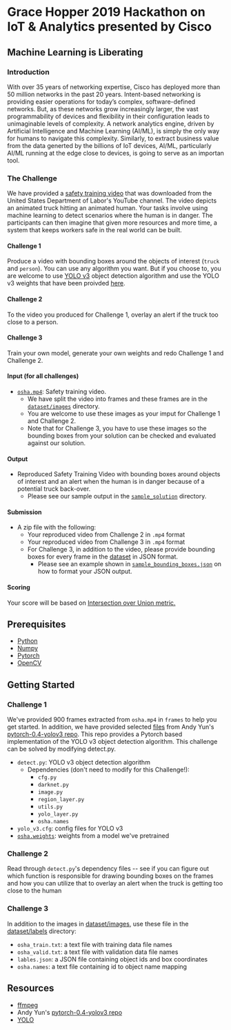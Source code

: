 # Grace Hopper 2019 Hackathon on IoT & Analytics presented by Cisco #

## Machine Learning is Liberating ##

### Introduction ###
With over 35 years of networking expertise, Cisco has deployed more than 50 million networks in the past 20 years. Intent-based networking is providing easier operations for today’s complex, software-defined networks. But, as these networks grow increasingly larger, the vast programmability of devices and flexibility in their configuration leads to unimaginable levels of complexity. A network analytics engine, driven by Artificial Intelligence and Machine Learning (AI/ML), is simply the only way for humans to navigate this complexity. Similarly, to extract business value from the data generted by the billions of IoT devices, AI/ML, particularly AI/ML running at the edge close to devices, is going to serve as an importan tool.

### The Challenge ###
We have provided a [safety training video](https://www.youtube.com/watch?v=_o0T9G40Ehc) that was downloaded from the United States Department of Labor's YouTube channel. The video depicts an animated truck hitting an animated human. Your tasks involve using machine learning to detect scenarios where the human is in danger. The participants can then imagine that given more resources and more time, a system that keeps workers safe in the real world can be built.

#### Challenge 1 ####
Produce a video with bounding boxes around the objects of interest (`truck` and `person`). You can use any algorithm you want. But if you choose to, you are welcome to use [YOLO v3](https://pjreddie.com/darknet/yolo/) object detection algorithm and use the YOLO v3 weights that have been proivded [here](https://www.dropbox.com/s/b1x09r9hp9z7kap/osha.weights?dl=0).

#### Challenge 2 ####
To the video you produced for Challenge 1, overlay an alert if the truck too close to a person.

#### Challenge 3 ####
Train your own model, generate your own weights and redo Challenge 1 and Challenge 2.

#### Input (for all challenges) ####
* [`osha.mp4`](https://github.com/mnemonist/cisco-ghc-hackathon/tree/master/Problem4/dataset/video): Safety training video.
  * We have split the video into frames and these frames are in the [`dataset/images`](https://github.com/mnemonist/cisco-ghc-hackathon/tree/master/Problem4/dataset/images) directory.
  * You are welcome to use these images as your imput for Challenge 1 and Challenge 2.
  * Note that for Challenge 3, you have to use these images so the bounding boxes from your solution can be checked and evaluated against our solution.

#### Output ####
* Reproduced Safety Training Video with bounding boxes around objects of interest and an alert when the human is in danger because of a potential truck back-over.
  * Please see our sample output in the [`sample_solution`](https://github.com/mnemonist/cisco-ghc-hackathon/tree/master/Problem4/sample_solution) directory.

#### Submission ####
* A zip file with the following:
  * Your reproduced video from Challenge 2 in `.mp4` format
  * Your reproduced video from Challenge 3 in `.mp4` format 
  * For Challenge 3, in addition to the video, please provide bounding boxes for every frame in the [dataset](https://github.com/mnemonist/cisco-ghc-hackathon/tree/master/Problem4/dataset/images) in JSON format.
    * Please see an example shown in [`sample_bounding_boxes.json`](https://github.com/mnemonist/cisco-ghc-hackathon/blob/master/Problem4/sample_solution/sample_bounding_boxes.json) on how to format your JSON output.

#### Scoring ####
Your score will be based on [Intersection over Union metric.](https://www.pyimagesearch.com/2016/11/07/intersection-over-union-iou-for-object-detection/)

## Prerequisites ##
* [Python](https://www.python.org/downloads/)
* [Numpy](https://scipy.org/install.html)
* [Pytorch](https://pytorch.org/get-started/locally/)
* [OpenCV](https://pypi.org/project/opencv-python/)

## Getting Started ##

### Challenge 1 ###

We've provided 900 frames extracted from `osha.mp4` in `frames` to help you get started. In addition, we have provided selected [files](https://github.com/mnemonist/cisco-ghc-hackathon/tree/master/Problem4/challenge1and2) from Andy Yun's [pytorch-0.4-yolov3 repo](https://github.com/andy-yun/pytorch-0.4-yolov3). This repo provides a Pytorch based implementation of the YOLO v3 object detection algorithm. This challenge can be solved by modifying detect.py.
* `detect.py`: YOLO v3 object detection algorithm
	* Dependencies (don't need to modify for this Challenge!):
		* `cfg.py`
		* `darknet.py`
		* `image.py`
		* `region_layer.py`
		* `utils.py`
		* `yolo_layer.py`
		* `osha.names`
* `yolo_v3.cfg`: config files for YOLO v3
* [`osha.weights`](https://www.dropbox.com/s/b1x09r9hp9z7kap/osha.weights?dl=0): weights from a model we've pretrained

### Challenge 2 ###

Read through `detect.py`'s dependency files -- see if you can figure out which function is responsible for drawing bounding boxes on the frames and how you can utilize that to overlay an alert when the truck is getting too close to the human

### Challenge 3 ###

In addition to the images in [dataset/images](https://github.com/mnemonist/cisco-ghc-hackathon/tree/master/Problem4/dataset/images), use these file in the [dataset/labels](https://github.com/mnemonist/cisco-ghc-hackathon/tree/master/Problem4/dataset/labels) directory:
* `osha_train.txt`: a text file with training data file names
* `osha_valid.txt`: a text file with validation data file names
* `lables.json`: a JSON file containing object ids and box coordinates
* `osha.names`: a text file containing id to object name mapping

## Resources ##
* [ffmpeg](https://ffmpeg.org/)
* Andy Yun's [pytorch-0.4-yolov3 repo](https://github.com/andy-yun/pytorch-0.4-yolov3)
* [YOLO](https://pjreddie.com/darknet/yolo/)



